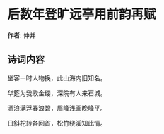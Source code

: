 # 后数年登旷远亭用前韵再赋

**作者**: 仲并

## 诗词内容

坐客一时人物换，此山海内旧知名。

华筵为我歌金缕，深院有人来石城。

酒浪满浮春浪碧，眉峰浅画晚峰平。

日斜柁转各回首，松竹绕溪知此情。

